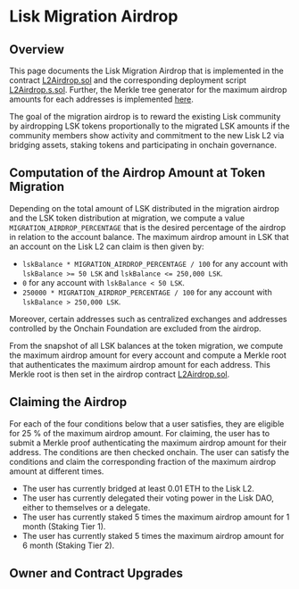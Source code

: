 # Lisk Migration Airdrop

## Overview

This page documents the Lisk Migration Airdrop that is implemented in the contract [L2Airdrop.sol](../src/L2/L2Airdrop.sol) and the corresponding deployment script [L2Airdrop.s.sol](script/L2Airdrop.s.sol). Further, the Merkle tree generator for the maximum airdrop amounts for each addresses is implemented 
[here](https://github.com/LiskHQ/lisk-token-claim/tree/main/packages/tree-builder/src/applications/generate-airdrop-merkle-tree).

The goal of the migration airdrop is to reward the existing Lisk community by airdropping LSK tokens proportionally to the migrated LSK amounts if the community members show activity and commitment to the new Lisk L2 via bridging assets, staking tokens and participating in onchain governance. 

## Computation of the Airdrop Amount at Token Migration

Depending on the total amount of LSK distributed in the migration airdrop and the LSK token distribution at migration, we compute a value `MIGRATION_AIRDROP_PERCENTAGE` that is the desired percentage of the airdrop in relation to the account balance. The maximum airdrop amount in LSK that an account on the Lisk L2 can claim is then given by:

- `lskBalance * MIGRATION_AIRDROP_PERCENTAGE / 100` for any account with `lskBalance >= 50 LSK` and `lskBalance <= 250,000 LSK`.
- `0` for any account with `lskBalance < 50 LSK`.
- `250000 * MIGRATION_AIRDROP_PERCENTAGE / 100` for any account with `lskBalance > 250,000 LSK`.

Moreover, certain addresses such as centralized exchanges and addresses controlled by the Onchain Foundation are excluded from the airdrop.

From the snapshot of all LSK balances at the token migration, we compute the maximum airdrop amount for every account and compute a Merkle root that authenticates the maximum airdrop amount for each address. This Merkle root is then set in the airdrop contract [L2Airdrop.sol](../src/L2/L2Airdrop.sol).

## Claiming the Airdrop 

For each of the four conditions below that a user satisfies, they are eligible for 25 % of the maximum airdrop amount. For claiming, the user has to submit a Merkle proof authenticating the maximum airdrop amount for their address. The conditions are then checked onchain. The user can satisfy the conditions and claim the corresponding fraction of the maximum airdrop amount at different times.

- The user has currently bridged at least 0.01 ETH to the Lisk L2.
- The user has currently delegated their voting power in the Lisk DAO, either to themselves or a delegate.
- The user has currently staked 5 times the maximum airdrop amount for 1 month (Staking Tier 1).
- The user has currently staked 5 times the maximum airdrop amount for 6 month (Staking Tier 2).

## Owner and Contract Upgrades


